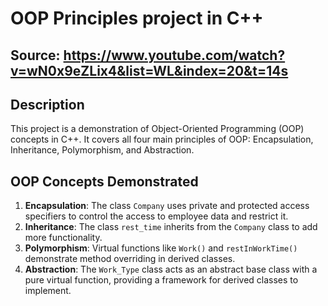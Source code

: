 # OOP Principles project in C++

## Source: https://www.youtube.com/watch?v=wN0x9eZLix4&list=WL&index=20&t=14s

## Description
This project is a demonstration of Object-Oriented Programming (OOP) concepts in C++. It covers all four main principles of OOP: Encapsulation, Inheritance, Polymorphism, and Abstraction.

## OOP Concepts Demonstrated
1. **Encapsulation**: The class `Company` uses private and protected access specifiers to control the access to employee data and restrict it.
2. **Inheritance**: The class `rest_time` inherits from the `Company` class to add more functionality.
3. **Polymorphism**: Virtual functions like `Work()` and `restInWorkTime()` demonstrate method overriding in derived classes.
4. **Abstraction**: The `Work_Type` class acts as an abstract base class with a pure virtual function, providing a framework for derived classes to implement.
